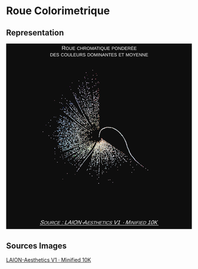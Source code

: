 # Roue Colorimetrique

## Representation

![RoueColorimetrique.png](ReadMe%2FRoueColorimetrique.png)

## Sources Images

[LAION-Aesthetics V1 · Minified 10K](https://github.com/robillardstudio/laion2B-en-aesthetic-minified)
